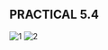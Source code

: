 PRACTICAL 5.4
------------------------------
![1](https://cloud.githubusercontent.com/assets/16949393/14233666/97b49ad2-f9ec-11e5-8b7f-58c85519447d.png)
![2](https://cloud.githubusercontent.com/assets/16949393/14233667/9b0a768e-f9ec-11e5-9347-09ca6732e4d8.png)
